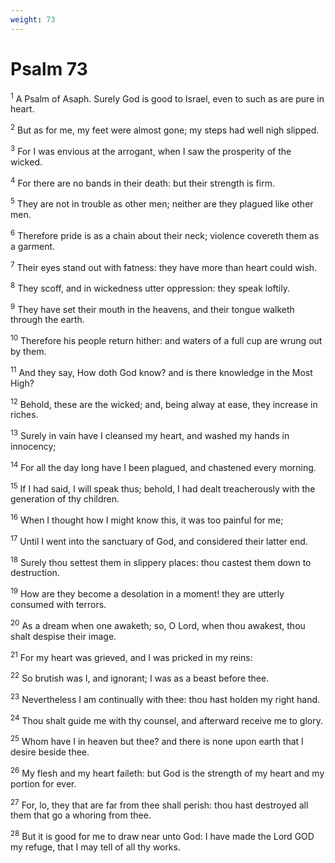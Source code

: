 ```yaml
---
weight: 73
---
```


# Psalm 73

<sup>1</sup> A Psalm of Asaph. Surely God is good to Israel, even to such as are pure in heart. 

<sup>2</sup> But as for me, my feet were almost gone; my steps had well nigh slipped. 

<sup>3</sup> For I was envious at the arrogant, when I saw the prosperity of the wicked. 

<sup>4</sup> For there are no bands in their death: but their strength is firm. 

<sup>5</sup> They are not in trouble as other men; neither are they plagued like other men. 

<sup>6</sup> Therefore pride is as a chain about their neck; violence covereth them as a garment. 

<sup>7</sup> Their eyes stand out with fatness: they have more than heart could wish. 

<sup>8</sup> They scoff, and in wickedness utter oppression: they speak loftily. 

<sup>9</sup> They have set their mouth in the heavens, and their tongue walketh through the earth. 

<sup>10</sup> Therefore his people return hither: and waters of a full cup are wrung out by them. 

<sup>11</sup> And they say, How doth God know? and is there knowledge in the Most High? 

<sup>12</sup> Behold, these are the wicked; and, being alway at ease, they increase in riches. 

<sup>13</sup> Surely in vain have I cleansed my heart, and washed my hands in innocency; 

<sup>14</sup> For all the day long have I been plagued, and chastened every morning. 

<sup>15</sup> If I had said, I will speak thus; behold, I had dealt treacherously with the generation of thy children. 

<sup>16</sup> When I thought how I might know this, it was too painful for me; 

<sup>17</sup> Until I went into the sanctuary of God, and considered their latter end. 

<sup>18</sup> Surely thou settest them in slippery places: thou castest them down to destruction. 

<sup>19</sup> How are they become a desolation in a moment! they are utterly consumed with terrors. 

<sup>20</sup> As a dream when one awaketh; so, O Lord, when thou awakest, thou shalt despise their image. 

<sup>21</sup> For my heart was grieved, and I was pricked in my reins: 

<sup>22</sup> So brutish was I, and ignorant; I was as a beast before thee. 

<sup>23</sup> Nevertheless I am continually with thee: thou hast holden my right hand. 

<sup>24</sup> Thou shalt guide me with thy counsel, and afterward receive me to glory. 

<sup>25</sup> Whom have I in heaven but thee? and there is none upon earth that I desire beside thee. 

<sup>26</sup> My flesh and my heart faileth: but God is the strength of my heart and my portion for ever. 

<sup>27</sup> For, lo, they that are far from thee shall perish: thou hast destroyed all them that go a whoring from thee. 

<sup>28</sup> But it is good for me to draw near unto God: I have made the Lord GOD my refuge, that I may tell of all thy works. 



